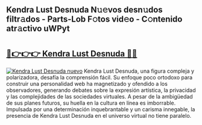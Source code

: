 ## Kendra Lust Desnuda N𝚞𝚎vos desn𝚞dos filtr𝚊dos - Parts-Lob F𝚘tos vid𝚎o - C𝚘ntenido atr𝚊ctivo uWPyt

# <h2><a href="http://mbchi5o.tromn.icu/?c=Kendra+Lust+Desnuda">🔗👉👉👉 Kendra Lust Desnuda 🔗🔗</a></h2>

[![Kendra Lust Desnuda nuevo](https://i.imgur.com/pEAQMta.gif)](http://mbchi5o.tromn.icu/?c=Kendra+Lust+Desnuda)
Kendra Lust Desnuda, una figura compleja y polarizadora, desafía la comprensión fácil. Su enfoque poco ortodoxo para construir una personalidad web ha magnetizado y ofendido a los observadores, generando debates sobre la expresión artística, la privacidad y las complejidades de las sociedades virtuales. A pesar de la ambigüedad de sus planes futuros, su huella en la cultura en línea es imborrable. Impulsada por una determinación inquebrantable y un carisma innegable, la presencia de Kendra Lust Desnuda en el universo virtual no tiene paralelo.
